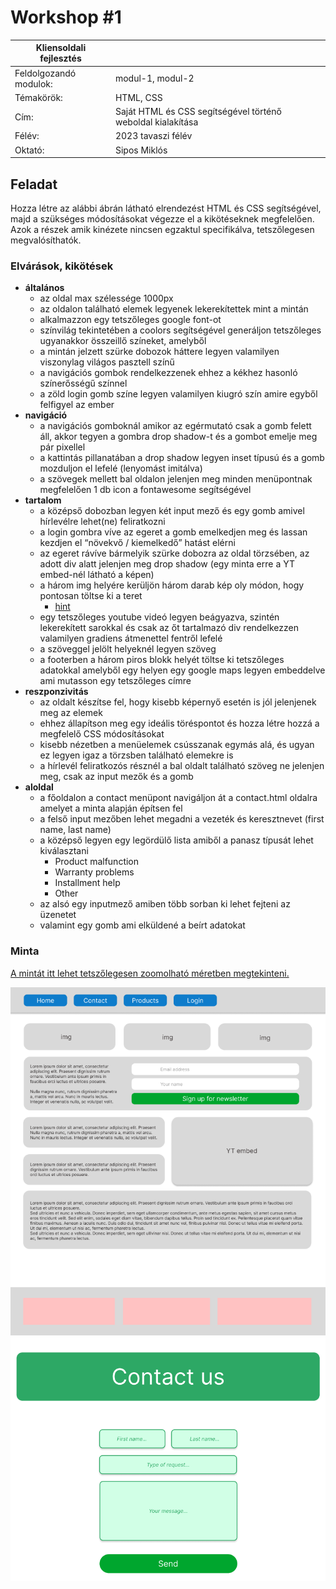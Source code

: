 # Workshop #1

| Kliensoldali fejlesztés | |
|-----|---|
| Feldolgozandó modulok: | modul-1, modul-2 |
| Témakörök: | HTML, CSS |
| Cím: | Saját HTML és CSS segítségével történő weboldal kialakítása |
| Félév: | 2023 tavaszi félév |
| Oktató: | Sipos Miklós |

## Feladat

Hozza létre az alábbi ábrán látható elrendezést HTML és CSS segítségével, majd a szükséges módosításokat végezze el a kikötéseknek megfelelően. Azok a részek amik kinézete nincsen egzaktul specifikálva, tetszőlegesen megvalósíthatók.

### Elvárások, kikötések
 - **általános**
    - az oldal max szélessége 1000px
    - az oldalon található elemek legyenek lekerekítettek mint a mintán
    - alkalmazzon egy tetszőleges google font-ot
    - színvilág tekintetében a coolors segítségével generáljon tetszőleges ugyanakkor összeillő színeket, amelyből
    - a mintán jelzett szürke dobozok háttere legyen valamilyen viszonylag világos pasztell színű
    - a navigációs gombok rendelkezzenek ehhez a kékhez hasonló színerősségű színnel
    - a zöld login gomb színe legyen valamilyen kiugró szín amire egyből felfigyel az ember
- **navigáció**
    - a navigációs gomboknál amikor az egérmutató csak a gomb felett áll, akkor tegyen a gombra drop shadow-t és a gombot emelje meg pár pixellel
    - a kattintás pillanatában a drop shadow legyen inset típusú és a gomb mozduljon el lefelé (lenyomást imitálva)
    - a szövegek mellett bal oldalon jelenjen meg minden menüpontnak megfelelően 1 db icon a fontawesome segítségével
- **tartalom**
    - a középső dobozban legyen két input mező és egy gomb amivel hírlevélre lehet(ne) feliratkozni
    - a login gombra víve az egeret a gomb emelkedjen meg és lassan kezdjen el “növekvő / kiemelkedő” hatást elérni
    - az egeret rávíve bármelyik szürke dobozra az oldal törzsében, az adott div alatt jelenjen meg drop shadow (egy minta erre a YT embed-nél látható a képen)
    - a három img helyére kerüljön három darab kép oly módon, hogy pontosan töltse ki a teret
        - [hint](https://www.w3schools.com/cssref/css3_pr_background-size.php)
    - egy tetszőleges youtube videó legyen beágyazva, szintén lekerekített sarokkal és csak az őt tartalmazó div rendelkezzen valamilyen gradiens átmenettel fentről lefelé
    - a szöveggel jelölt helyeknél legyen szöveg
    - a footerben a három piros blokk helyét töltse ki tetszőleges adatokkal amelyből egy helyen egy google maps legyen embeddelve ami mutasson egy tetszőleges címre
- **reszponzivitás**
    - az oldalt készítse fel, hogy kisebb képernyő esetén is jól jelenjenek meg az elemek
    - ehhez állapítson meg egy ideális töréspontot és hozza létre hozzá a megfelelő CSS módosításokat
    - kisebb nézetben a menüelemek csússzanak egymás alá, és ugyan ez legyen igaz a törzsben található elemekre is
    - a hírlevél feliratkozós résznél a bal oldalt található szöveg ne jelenjen meg, csak az input mezők és a gomb
- **aloldal**
    - a főoldalon a contact menüpont navigáljon át a contact.html oldalra amelyet a minta alapján építsen fel
    - a felső input mezőben lehet megadni a vezeték és keresztnevet (first name, last name)
    - a középső legyen egy legördülő lista amiből a panasz típusát lehet kiválasztani
        - Product malfunction
        - Warranty problems
        - Installment help
        - Other
    - az alsó egy inputmező amiben több sorban ki lehet fejteni az üzenetet
    - valamint egy gomb ami elküldené a beírt adatokat

### Minta

[A mintát itt lehet tetszőlegesen zoomolható méretben megtekinteni.](https://www.figma.com/file/sJz7iPn0M9dbiWy7H7Hx3q/frontend-demo?node-id=0%3A1&t=e96on3VqfF3GnqNe-1)

![main](./images/ws1/main.png)
![contactus](./images/ws1/contactus.png)
